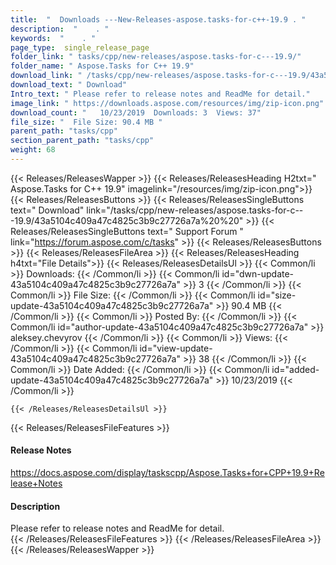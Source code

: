 ```yaml
---
title:  "  Downloads ---New-Releases-aspose.tasks-for-c++-19.9 . " 
description:  "    . " 
keywords:  "    . " 
page_type:  single_release_page
folder_link: " tasks/cpp/new-releases/aspose.tasks-for-c---19.9/"
folder_name: " Aspose.Tasks for C++ 19.9"
download_link: " /tasks/cpp/new-releases/aspose.tasks-for-c---19.9/43a5104c409a47c4825c3b9c27726a7a"
download_text: " Download"
Intro_text: " Please refer to release notes and ReadMe for detail."
image_link: " https://downloads.aspose.com/resources/img/zip-icon.png"
download_count: "   10/23/2019  Downloads: 3  Views: 37"
file_size: "  File Size: 90.4 MB "
parent_path: "tasks/cpp"
section_parent_path: "tasks/cpp"
weight: 68 
---
```


{{< Releases/ReleasesWapper >}}
  {{< Releases/ReleasesHeading H2txt=" Aspose.Tasks for C++ 19.9" imagelink="/resources/img/zip-icon.png">}}
  {{< Releases/ReleasesButtons >}}
    {{< Releases/ReleasesSingleButtons text=" Download" link="/tasks/cpp/new-releases/aspose.tasks-for-c---19.9/43a5104c409a47c4825c3b9c27726a7a%20%20" >}}
    {{< Releases/ReleasesSingleButtons text=" Support Forum " link="https://forum.aspose.com/c/tasks" >}}
  {{< Releases/ReleasesButtons >}}
  {{< Releases/ReleasesFileArea >}}
    {{< Releases/ReleasesHeading h4txt="File Details">}}
    {{< Releases/ReleasesDetailsUl >}}
            {{< Common/li  >}} Downloads: {{< /Common/li >}} 
      {{< Common/li id="dwn-update-43a5104c409a47c4825c3b9c27726a7a" >}} 3 {{< /Common/li >}} 
      {{< Common/li  >}} File Size: {{< /Common/li >}} 
      {{< Common/li id="size-update-43a5104c409a47c4825c3b9c27726a7a" >}} 90.4 MB {{< /Common/li >}} 
      {{< Common/li  >}} Posted By: {{< /Common/li >}} 
      {{< Common/li id="author-update-43a5104c409a47c4825c3b9c27726a7a" >}} aleksey.chevyrov {{< /Common/li >}} 
      {{< Common/li  >}} Views: {{< /Common/li >}} 
      {{< Common/li id="view-update-43a5104c409a47c4825c3b9c27726a7a" >}} 38 {{< /Common/li >}} 
      {{< Common/li  >}} Date Added: {{< /Common/li >}} 
      {{< Common/li id="added-update-43a5104c409a47c4825c3b9c27726a7a" >}} 10/23/2019 {{< /Common/li >}} 

    {{< /Releases/ReleasesDetailsUl >}}

  {{< Releases/ReleasesFileFeatures >}}
      <h4>Release Notes</h4><div><a href="https://docs.aspose.com/display/taskscpp/Aspose.Tasks+for+CPP+19.9+Release+Notes">https://docs.aspose.com/display/taskscpp/Aspose.Tasks+for+CPP+19.9+Release+Notes</a></div><h4>Description</h4><div class="HTMLDescription">Please refer to release notes and ReadMe for detail.</div>
  {{< /Releases/ReleasesFileFeatures >}}
 {{< /Releases/ReleasesFileArea >}}
{{< /Releases/ReleasesWapper >}}


